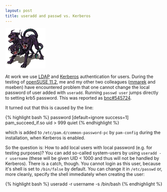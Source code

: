 ```yaml
---
layout: post
title: useradd and passwd vs. Kerberos
---
```


![kerberos](/assets/kerberos.png)

At work we use [LDAP](http://en.wikipedia.org/wiki/Lightweight_Directory_Access_Protocol) and [Kerberos](http://en.wikipedia.org/wiki/Kerberos_(protocol)) authentication for users. During the testing of [openSUSE 11.2](http://en.opensuse.org/OpenSUSE_11.2), me and my other two colleagues ([mmarek](http://en.opensuse.org/User:Michal-m) and mseben) have encountered problem that one cannot change the local password of user added with `useradd`. Running `passwd user` jumps directly to setting krb5 password. This was reported as [bnc#545724](https://bugzilla.novell.com/show_bug.cgi?id=545724).

It turned out that this is caused by the line:

{% highlight bash %}
password  [default=ignore success=1]  pam_succeed_if.so  uid > 999  quiet
{% endhighlight %}

which is added to `/etc/pam.d/common-password-pc` by `pam-config` during the installation, when Kerberos is enabled.

So the question is: How to add local users with local password (e.g. for testing purposes)? You can add so-called system-users by using `useradd -r username` (these will be given UID &lt; 1000 and thus will not be handled by Kerberos). There is a catch, though. You cannot login as this user, because it's shell is set to `/bin/false` by default. You can change it in `/etc/passwd` or, more cleanly, specify the shell immediately when creating the user:

{% highlight bash %}
useradd -r username -s /bin/bash
{% endhighlight %}
